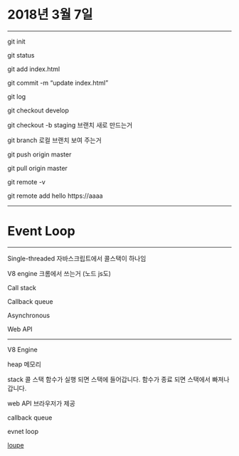 # 2018년 3월 7일
___

git init 

git status

git add index.html

git commit -m “update index.html”

git log

git checkout develop

git checkout -b staging 브랜치 새로 만드는거

git branch 로컬 브랜치 보여 주는거

git push origin master

git pull origin master

git remote -v

git remote add hello https://aaaa

___
# Event Loop
___

Single-threaded 자바스크립트에서 콜스택이 하나임

V8 engine 크롬에서 쓰는거 (노드 js도)

Call stack

Callback queue

Asynchronous

Web API

___
V8 Engine

heap 메모리 

stack 콜 스택 
	함수가 실행 되면 스택에 들어갑니다.
	함수가 종료 되면 스택에서 빠져나갑니다.

web API 브라우저가 제공

callback queue 

evnet loop


[loupe](http://latentflip.com/loupe/?code=JC5vbignYnV0dG9uJywgJ2NsaWNrJywgZnVuY3Rpb24gb25DbGljaygpIHsKICAgIHNldFRpbWVvdXQoZnVuY3Rpb24gdGltZXIoKSB7CiAgICAgICAgY29uc29sZS5sb2coJ1lvdSBjbGlja2VkIHRoZSBidXR0b24hJyk7ICAgIAogICAgfSwgMjAwMCk7Cn0pOwoKY29uc29sZS5sb2coIkhpISIpOwoKc2V0VGltZW91dChmdW5jdGlvbiB0aW1lb3V0KCkgewogICAgY29uc29sZS5sb2coIkNsaWNrIHRoZSBidXR0b24hIik7Cn0sIDUwMDApOwoKY29uc29sZS5sb2coIldlbGNvbWUgdG8gbG91cGUuIik7!!!PGJ1dHRvbj5DbGljayBtZSE8L2J1dHRvbj4%3D)


